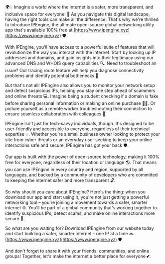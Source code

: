 🌍💡 Imagine a world where the internet is a safer, more transparent, and inclusive space for everyone! 🚀 As you navigate this digital landscape, having the right tools can make all the difference. That's why we're thrilled to introduce IPEngine, the ultimate open-source global networking utility app that's available 100% free at [https://www.ipengine.xyz](https://www.ipengine.xyz) 🛡️

With IPEngine, you'll have access to a powerful suite of features that will revolutionize the way you interact with the internet. Start by looking up IP addresses and domains, and gain insights into their legitimacy using our advanced DNS and WHOIS query capabilities 🔍. Need to troubleshoot an issue? Our tracing route feature will help you diagnose connectivity problems and identify potential bottlenecks 📡.

But that's not all! IPEngine also allows you to monitor your network setup and detect suspicious IPs, helping you stay one step ahead of scammers and online threats 💻. Imagine being a student checking if a domain is fake before sharing personal information or making an online purchase 👨‍🎓. Or picture yourself as a remote worker troubleshooting their connection to ensure seamless collaboration with colleagues 🏢.

IPEngine isn't just for tech-savvy individuals, though. It's designed to be user-friendly and accessible to everyone, regardless of their technical expertise 💡. Whether you're a small business owner looking to protect your site from cyber threats or an everyday user seeking to keep your online interactions safe and secure, IPEngine has got your back 🛡️.

Our app is built with the power of open-source technology, making it 100% free for everyone, regardless of their location or language 🌎. That means you can use IPEngine in every country and region, supported by all languages, and backed by a community of developers who are committed to keeping the internet safer and more transparent 🔓.

So why should you care about IPEngine? Here's the thing: when you download our app and start using it, you're not just getting a powerful networking tool – you're joining a movement towards a safer, smarter internet 🌐. You'll be part of a global community that's working together to identify suspicious IPs, detect scams, and make online interactions more secure 💪.

So what are you waiting for? Download IPEngine from our website today and start building a safer, smarter internet – one IP at a time 🔜 [https://www.ipengine.xyz](https://www.ipengine.xyz) 🛡️

And don't forget to share it with your friends, communities, and online groups! Together, let's make the internet a better place for everyone 💕.